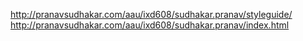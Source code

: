 http://pranavsudhakar.com/aau/ixd608/sudhakar.pranav/styleguide/
http://pranavsudhakar.com/aau/ixd608/sudhakar.pranav/index.html
